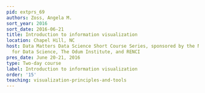 ```yaml
---
pid: extprs_69
authors: Zoss, Angela M.
sort_year: 2016
sort_date: 2016-06-21
title: Introduction to information visualization
location: Chapel Hill, NC
host: Data Matters Data Science Short Course Series, sponsored by the National Consortium
  for Data Science, The Odum Institute, and RENCI
pres_date: June 20-21, 2016
type: Two-day course
label: Introduction to information visualization
order: '15'
teaching: visualization-principles-and-tools
---
```

